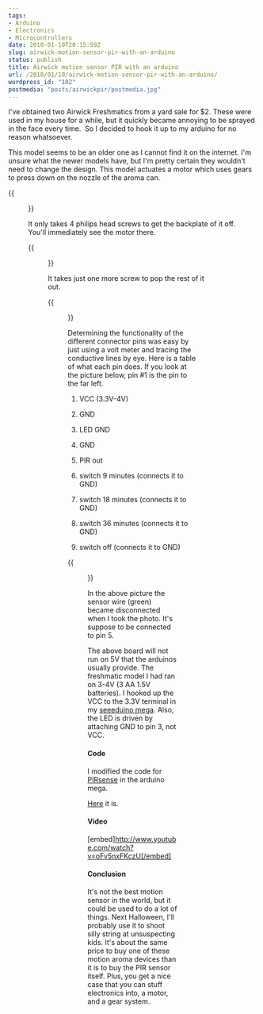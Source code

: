 ```yaml
---
tags:
- Arduino
- Electronics
- Microcontrollers
date: 2010-01-10T20:15:59Z
slug: airwick-motion-sensor-pir-with-an-arduino
status: publish
title: Airwick motion sensor PIR with an arduino
url: /2010/01/10/airwick-motion-sensor-pir-with-an-arduino/
wordpress_id: "102"
postmedia: "posts/airwickpir/postmedia.jpg"
---
```


I've obtained two Airwick Freshmatics from a yard sale for $2. These were used in my house for a while, but it quickly became annoying to be sprayed in the face every time.  So I decided to hook it up to my arduino for no reason whatsoever.
<!--more-->

This model seems to be an older one as I cannot find it on the internet. I'm unsure what the newer models have, but I'm pretty certain they wouldn't need to change the design. This model actuates a motor which uses gears to press down on the nozzle of the aroma can.

{{<figure src="http://farm5.static.flickr.com/4049/4264353274_2012434a9c_b.jpg" title="Airwick Freshmatic">}}

It only takes 4 philips head screws to get the backplate of it off. You'll immediately see the motor there.

{{<figure src="http://farm5.static.flickr.com/4031/4264353390_0df46bcd9d_b.jpg" title="Inside the Airwick Freshmatic">}}

It takes just one more screw to pop the rest of it out.

{{<figure src="http://farm3.static.flickr.com/2517/4264353508_a39311ffc0_b.jpg" title="Inside Airwick Freshmatic">}}

Determining the functionality of the different connector pins was easy by just using a volt meter and tracing the conductive lines by eye. Here is a table of what each pin does. If you look at the picture below, pin #1 is the pin to the far left.

  1. VCC (3.3V-4V)

  2. GND

  3. LED GND

  4. GND

  5. PIR out

  6. switch 9 minutes (connects it to GND)

  7. switch 18 minutes (connects it to GND)

  8. switch 36 minutes (connects it to GND)

  9. switch off (connects it to GND)


{{<figure src="http://farm3.static.flickr.com/2733/4264353114_1a1d5aa212_b.jpg" title="Airwick PIR sensor board">}}

In the above picture the sensor wire (green) became disconnected when I took the photo. It's suppose to be connected to pin 5.

The above board will not run on 5V that the arduinos usually provide. The freshmatic model I had ran on 3-4V (3 AA 1.5V batteries). I hooked up the VCC to the 3.3V terminal in my [seeeduino mega](http://www.seeedstudio.com/depot/seeeduino-mega-fully-assembled-p-438.html?cPath=27). Also, the LED is driven by attaching GND to pin 3, not VCC.


#### Code


I modified the code for [PIRsense](http://www.arduino.cc/playground/Code/PIRsense) in the arduino mega.

[Here](/downloads/wp-content/uploads/2010/01/sketch_airwick_pir.pde) it is.


#### Video


[embed]http://www.youtube.com/watch?v=oFv5nxFKczU[/embed]


#### Conclusion


It's not the best motion sensor in the world, but it could be used to do a lot of things. Next Halloween, I'll probably use it to shoot silly string at unsuspecting kids. It's about the same price to buy one of these motion aroma devices than it is to buy the PIR sensor itself. Plus, you get a nice case that you can stuff electronics into, a motor, and a gear system.
